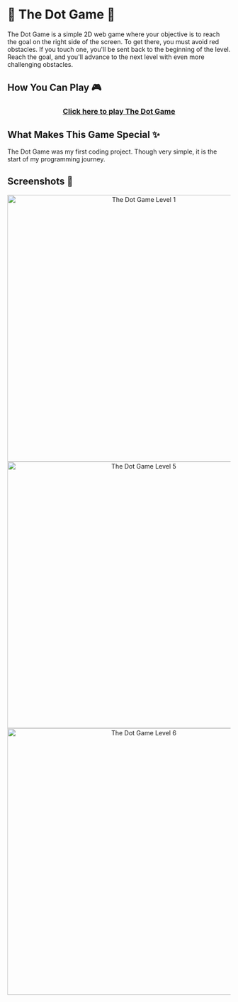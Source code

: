 <h1>🔴 The Dot Game 🔵</h1>

<p>
The Dot Game is a simple 2D web game where your objective is to reach the goal on the right side of the screen. To get there, you must avoid red obstacles. If you touch one, you'll be sent back to the beginning of the level. Reach the goal, and you'll advance to the next level with even more challenging obstacles.
</p>

<h2>How You Can Play 🎮 </h2>

<div align="center">
  <h3>
    <a href="https://danielnakhooda.com/games/TheDotGame/DotGame.html">
      Click here to play The Dot Game
    </a>
  </h3>
</div>

<h2>What Makes This Game Special ✨ </h2>

<p>
The Dot Game was my first coding project. Though very simple, it is the start of my programming journey.
</p>

<h2>Screenshots 📸</h2>

<p align="center">
  <img src="https://github.com/user-attachments/assets/275ca2a6-215a-40ed-8292-d89d7afa28da" alt="The Dot Game Level 1" width="600" />
  <img src="https://github.com/user-attachments/assets/792e2e7f-6e92-4c50-86ca-5379d09ad2d6" alt="The Dot Game Level 5" width="600" />
  <img src="https://github.com/user-attachments/assets/9a3e3aff-4883-4c66-b360-ba593c494a29" alt="The Dot Game Level 6" width="600" />
</p>
